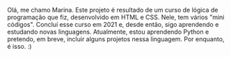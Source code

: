 Olá, me chamo Marina. Este projeto é resultado de um curso de lógica de programação que fiz, desenvolvido em HTML e CSS. 
Nele, tem vários "mini códigos". Concluí esse curso em 2021 e, desde então, sigo aprendendo e estudando novas linguagens. 
Atualmente, estou aprendendo Python e pretendo, em breve, incluir alguns projetos nessa linguagem. Por enquanto, é isso. :)
